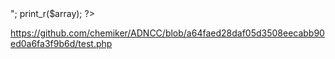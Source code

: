 <?php

$array = array();

$array[0] = array(1, 2, 3, 4);

// Array 0 - 1
		 1 - 2
		 2 - 3
		 3 - 4

$array[1] = array(1, 7, 3, 4);

// Array 0 - 1
	     1 - 7
	     2 - 3
	     3 - 4
	     
$array[2] = array(1, 7, 3, 11);

// Array 0 - 1
		 1 - 7
		 2 - 3
		 3 - 11

unset($array[2]);

echo "<pre>";
print_r($array);

?>

https://github.com/chemiker/ADNCC/blob/a64faed28daf05d3508eecabb90ed0a6fa3f9b6d/test.php